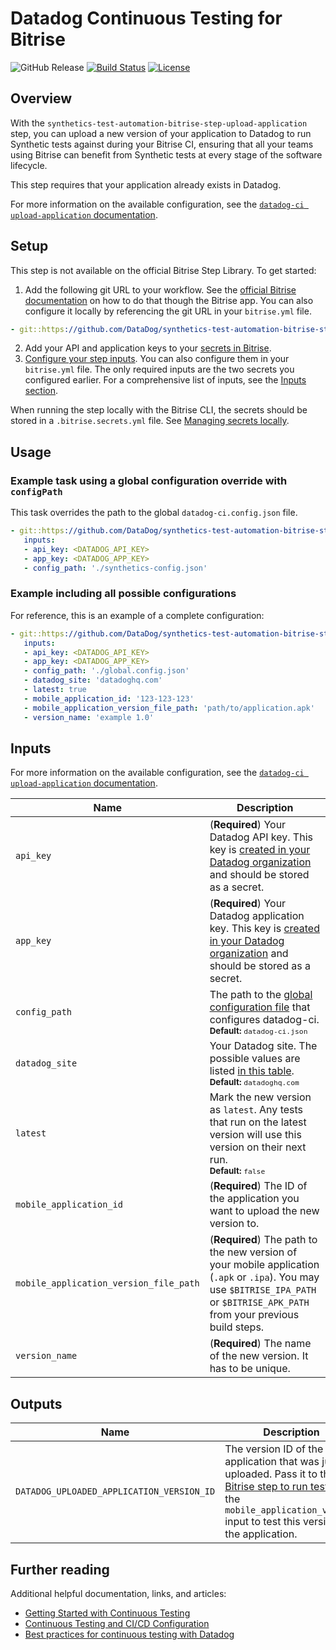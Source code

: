 # Datadog Continuous Testing for Bitrise

![GitHub Release](https://img.shields.io/github/v/release/DataDog/synthetics-test-automation-bitrise-step-upload-application)
[![Build Status](https://app.bitrise.io/app/2d252b25-8c31-427b-98e8-1d0b2bc484c1/status.svg?token=CiGeaNblC2veLBtAbTgmLQ&branch=main)](https://app.bitrise.io/app/2d252b25-8c31-427b-98e8-1d0b2bc484c1)
[![License](https://img.shields.io/badge/License-Apache%202.0-blue.svg)](https://opensource.org/licenses/Apache-2.0)

## Overview

With the `synthetics-test-automation-bitrise-step-upload-application` step, you can upload a new version of your application to Datadog to run Synthetic tests against during your Bitrise CI, ensuring that all your teams using Bitrise can benefit from Synthetic tests at every stage of the software lifecycle.

This step requires that your application already exists in Datadog.

For more information on the available configuration, see the [`datadog-ci upload-application` documentation][2].

## Setup

This step is not available on the official Bitrise Step Library.
To get started:

1. Add the following git URL to your workflow. See the [official Bitrise documentation][3] on how to do that though the Bitrise app. You can also configure it locally by referencing the git URL in your `bitrise.yml` file.

```yml
- git::https://github.com/DataDog/synthetics-test-automation-bitrise-step-upload-application.git@v2.0.1:
```

2. Add your API and application keys to your [secrets in Bitrise][4].
3. [Configure your step inputs][5]. You can also configure them in your `bitrise.yml` file. The only required inputs are the two secrets you configured earlier. For a comprehensive list of inputs, see the [Inputs section](#inputs).

When running the step locally with the Bitrise CLI, the secrets should be stored in a `.bitrise.secrets.yml` file. See [Managing secrets locally][6].

## Usage

### Example task using a global configuration override with `configPath`

This task overrides the path to the global `datadog-ci.config.json` file.

```yml
- git::https://github.com/DataDog/synthetics-test-automation-bitrise-step-upload-application.git@v2.0.1:
   inputs:
   - api_key: <DATADOG_API_KEY>
   - app_key: <DATADOG_APP_KEY>
   - config_path: './synthetics-config.json'
```

### Example including all possible configurations

For reference, this is an example of a complete configuration:

```yml
- git::https://github.com/DataDog/synthetics-test-automation-bitrise-step-upload-application.git@v2.0.1:
   inputs:
   - api_key: <DATADOG_API_KEY>
   - app_key: <DATADOG_APP_KEY>
   - config_path: './global.config.json'
   - datadog_site: 'datadoghq.com'
   - latest: true
   - mobile_application_id: '123-123-123'
   - mobile_application_version_file_path: 'path/to/application.apk'
   - version_name: 'example 1.0'
```

## Inputs

For more information on the available configuration, see the [`datadog-ci upload-application` documentation][2].

| Name                                   | Description                                                                                                                                                                                                                                                      |
| -------------------------------------- | ---------------------------------------------------------------------------------------------------------------------------------------------------------------------------------------------------------------------------------------------------------------- |
| `api_key`                              | (**Required**) Your Datadog API key. This key is [created in your Datadog organization][8] and should be stored as a secret.                                                                                                                                     |
| `app_key`                              | (**Required**) Your Datadog application key. This key is [created in your Datadog organization][8] and should be stored as a secret.                                                                                                                             |
| `config_path`                          | The path to the [global configuration file][9] that configures datadog-ci. <br><sub>**Default:** `datadog-ci.json`</sub>                                                                                                                                         |
| `datadog_site`                         | Your Datadog site. The possible values are listed [in this table][14]. <br><sub>**Default:** `datadoghq.com`</sub> <!-- partial <br><br>Set it to {{< region-param key="dd_site" code="true" >}} (ensure the correct SITE is selected on the right). partial --> |
| `latest`                               | Mark the new version as `latest`. Any tests that run on the latest version will use this version on their next run. <br><sub>**Default:** `false`</sub>                                                                                                          |
| `mobile_application_id`                | (**Required**) The ID of the application you want to upload the new version to.                                                                                                                                                                                  |
| `mobile_application_version_file_path` | (**Required**) The path to the new version of your mobile application (`.apk` or `.ipa`). You may use `$BITRISE_IPA_PATH` or `$BITRISE_APK_PATH` from your previous build steps.                                                                                 |
| `version_name`                         | (**Required**) The name of the new version. It has to be unique.                                                                                                                                                                                                 |

## Outputs

| Name                                      | Description                                                                                                                                                                                   |
| ----------------------------------------- | --------------------------------------------------------------------------------------------------------------------------------------------------------------------------------------------- |
| `DATADOG_UPLOADED_APPLICATION_VERSION_ID` | The version ID of the application that was just uploaded. Pass it to the [Bitrise step to run tests][10] with the `mobile_application_version` input to test this version of the application. |

## Further reading

Additional helpful documentation, links, and articles:

- [Getting Started with Continuous Testing][13]
- [Continuous Testing and CI/CD Configuration][11]
- [Best practices for continuous testing with Datadog][12]

[2]: https://docs.datadoghq.com/continuous_testing/cicd_integrations/configuration/?tab=npm#upload-application-command
[3]: https://devcenter.bitrise.io/en/steps-and-workflows/introduction-to-steps/adding-steps-to-a-workflow.html#adding-steps-from-alternative-sources
[4]: https://devcenter.bitrise.io/en/builds/secrets.html#setting-a-secret
[5]: https://devcenter.bitrise.io/en/steps-and-workflows/introduction-to-steps/step-inputs.html
[6]: https://devcenter.bitrise.io/en/bitrise-cli/managing-secrets-locally.html
[8]: https://docs.datadoghq.com/account_management/api-app-keys/
[9]: https://docs.datadoghq.com/continuous_testing/cicd_integrations/configuration/?tab=npm#global-configuration-file
[10]: https://github.com/DataDog/synthetics-test-automation-bitrise-step-run-tests
[11]: https://docs.datadoghq.com/continuous_testing/cicd_integrations/configuration
[12]: https://www.datadoghq.com/blog/best-practices-datadog-continuous-testing/
[13]: https://docs.datadoghq.com/getting_started/continuous_testing/
[14]: https://docs.datadoghq.com/getting_started/site/#access-the-datadog-site

